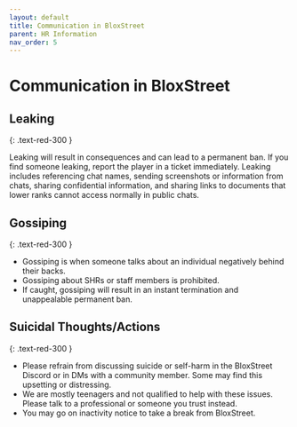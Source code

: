 ```yaml
---
layout: default
title: Communication in BloxStreet
parent: HR Information
nav_order: 5
---
```


# Communication in BloxStreet 

## Leaking
{: .text-red-300 }


Leaking will result in consequences and can lead to a permanent ban. If you find someone leaking, report the player in a ticket immediately.
Leaking includes referencing chat names, sending screenshots or information from chats, sharing confidential information, and sharing links to documents that lower ranks cannot access normally in public chats.

## Gossiping
{: .text-red-300 }

*   Gossiping is when someone talks about an individual negatively behind their backs.
*   Gossiping about SHRs or staff members is prohibited.
*   If caught, gossiping will result in an instant termination and unappealable permanent ban. 

## Suicidal Thoughts/Actions
{: .text-red-300 }

* Please refrain from discussing suicide or self-harm in the BloxStreet Discord or in DMs with a community member. Some may find this upsetting or distressing.
* We are mostly teenagers and not qualified to help with these issues. Please talk to a professional or someone you trust instead.
* You may go on inactivity notice to take a break from BloxStreet. 
